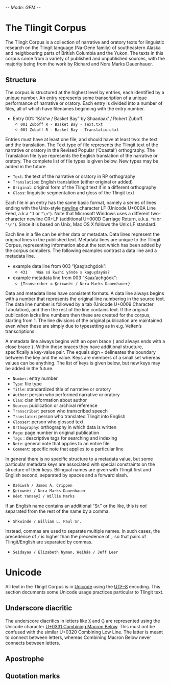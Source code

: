 -*- Mode: GFM -*-

# The Tlingit Corpus

The Tlingit Corpus is a collection of narrative and oratory texts for linguistic research on the Tlingit language (Na-Dene family) of southeastern Alaska and neighbouring parts of British Columbia and the Yukon. The texts in this corpus come from a variety of published and unpublished sources, with the majority being from the work by Richard and Nora Marks Dauenhauer.

## Structure

The corpus is structured at the highest level by entries, each identified by a unique number. An entry represents some transcription of a unique performance of narrative or oratory. Each entry is divided into a number of files, all of which have filenames beginning with the entry number.

* Entry 001: “Ḵákʼw / Basket Bay” by Shaadaaxʼ / Robert Zuboff.
  * `001 Zuboff R - Basket Bay - Text.txt`
  * `001 Zuboff R - Basket Bay - Translation.txt`

Entries must have at least one file, and should have at least two: the text and the translation. The Text type of file represents the Tlingit text of the narrative or oratory in the Revised Popular (‘Coastal’) orthography. The Translation file type represents the English translation of the narrative or oratory. The complete list of file types is given below. New types may be added in the future.

* `Text`: the text of the narrative or oratory in RP orthography
* `Translation`: English translation (either original or added)
* `Original`: original form of the Tlingit text if in a different orthography
* `Gloss`: linguistic segmentation and gloss of the Tlingit text

Each file in an entry has the same basic format, namely a series of lines ending with the Unix-style [newline](https://en.wikipedia.org/wiki/Newline) character LF (Unicode U+000A Line Feed, a.k.a `^J` or `"\n"`). Note that Microsoft Windows uses a different two-character newline CR+LF (additional U+000D Carriage Return, a.k.a. `^M` or `"\r"`). Since it is based on Unix, Mac OS X follows the Unix LF standard.

Each line in a file can be either data or metadata. Data lines represent the original lines in the published text. Metadata lines are unique to the Tlingit Corpus, representing information about the text which has been added by the corpus compilers. The following examples contrast a data line and a metadata line.

* example data line from 003 “Ḵaax̱ʼachgóok”:
  * `431	Wáa sá kwshí yánde s kagux̱dayáa?`
* example metadata line from 003 “Ḵaax̱ʼachgóok”:
  * `{Transcriber = Ḵeixwnéi / Nora Marks Dauenhauer}`

Data and metadata lines have consistent formats. A data line always begins with a number that represents the original line numbering in the source text. The data line number is followed by a tab (Unicode U+0009 Character Tabulation), and then the rest of the line contains text. If the original publication lacks line numbers then these are created for the corpus, starting from 1. The line divisions of the original publication are maintained even when these are simply due to typesetting as in e.g. Velten’s transcriptions.

A metadata line always begins with an open brace `{` and always ends with a close brace `}`. Within these braces they have additional structure, specifically a key-value pair. The equals sign `=` delineates the boundary between the key and the value. Keys are members of a small set whereas values can be anything. The list of keys is given below, but new keys may be added in the future.

* `Number`: entry number
* `Type`: file type
* `Title`: standardized title of narrative or oratory
* `Author`: person who performed narrative or oratory
* `Clan`: clan information about author
* `Source`: publication or archival reference
* `Transcriber`: person who transcribed speech
* `Translator`: person who translated Tlingit into English
* `Glosser`: person who glossed text
* `Orthography`: orthography in which data is written
* `Page`: page number in original publication
* `Tags` : descriptive tags for searching and indexing
* `Note`: general note that applies to an entire file
* `Comment`: specific note that applies to a particular line

In general there is no specific structure to a metadata value, but some particular metadata keys are associated with special constraints on the structure of their keys. Bilingual names are given with Tlingit first and English second, separated by spaces and a forward slash.

* `Dzéiwsh / James A. Crippen`
* `Ḵeixwnéi / Nora Marks Dauenhauer`
* `Kéet Yanaayí / Willie Marks`

If an English name contains an additional “Sr.” or the like, this is *not* separated from the rest of the name by a comma.

* `Shkwínde / William L. Paul Sr.`

Instead, commas are used to separate multiple names. In such cases, the precedence of `/` is higher than the precedence of `,` so that pairs of Tlingit/English are separated by commas.

* `Seidayaa / Elizabeth Nyman, Weiháa / Jeff Leer`

# Unicode

All text in the Tlingit Corpus is in [Unicode](http://www.unicode.org/) using the [UTF-8](https://en.wikipedia.org/wiki/UTF-8) encoding. This section documents some Unicode usage practices particular to Tlingit text.

## Underscore diacritic

The underscore diacritics in letters like X̱ and G̱ are represented using the Unicode character [U+0331 Combining Macron Below](https://en.wikipedia.org/wiki/Macron_below). This must not be confused with the similar U+0320 Combining Low Line. The latter is meant to connect between letters, whereas Combining Macron Below never connects between letters. 

## Apostrophe

## Quotation marks

## 
